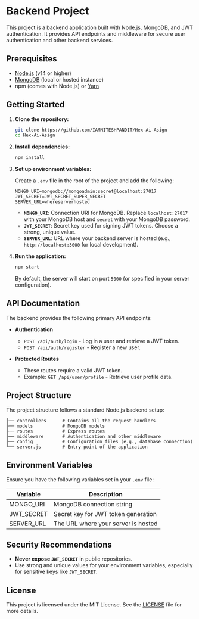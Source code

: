 
# Backend Project

This project is a backend application built with Node.js, MongoDB, and JWT authentication. It provides API endpoints and middleware for secure user authentication and other backend services.

## Prerequisites

- [Node.js](https://nodejs.org/) (v14 or higher)
- [MongoDB](https://www.mongodb.com/) (local or hosted instance)
- npm (comes with Node.js) or [Yarn](https://yarnpkg.com/)

## Getting Started

1. **Clone the repository:**

   ```bash
   git clone https://github.com/IAMNITESHPANDIT/Hex-Ai-Asign
   cd Hex-Ai-Asign
   ```

2. **Install dependencies:**

   ```bash
   npm install
   ```

3. **Set up environment variables:**

   Create a `.env` file in the root of the project and add the following:

   ```plaintext
   MONGO_URI=mongodb://mongoadmin:secret@localhost:27017
   JWT_SECRET=JWT_SECRET_SUPER_SECRET
   SERVER_URL=whereserverhosted
   ```

   - **`MONGO_URI`**: Connection URI for MongoDB. Replace `localhost:27017` with your MongoDB host and `secret` with your MongoDB password.
   - **`JWT_SECRET`**: Secret key used for signing JWT tokens. Choose a strong, unique value.
   - **`SERVER_URL`**: URL where your backend server is hosted (e.g., `http://localhost:3000` for local development).

4. **Run the application:**

   ```bash
   npm start
   ```

   By default, the server will start on port `5000` (or specified in your server configuration).

## API Documentation

The backend provides the following primary API endpoints:

- **Authentication**
  - `POST /api/auth/login` - Log in a user and retrieve a JWT token.
  - `POST /api/auth/register` - Register a new user.

- **Protected Routes**
  - These routes require a valid JWT token.
  - Example: `GET /api/user/profile` - Retrieve user profile data.

## Project Structure

The project structure follows a standard Node.js backend setup:

```plaintext
├── controllers      # Contains all the request handlers
├── models           # MongoDB models
├── routes           # Express routes
├── middleware       # Authentication and other middleware
├── config           # Configuration files (e.g., database connection)
└── server.js        # Entry point of the application
```

## Environment Variables

Ensure you have the following variables set in your `.env` file:

| Variable     | Description                           |
|--------------|---------------------------------------|
| MONGO_URI    | MongoDB connection string             |
| JWT_SECRET   | Secret key for JWT token generation   |
| SERVER_URL   | The URL where your server is hosted   |

## Security Recommendations

- **Never expose `JWT_SECRET`** in public repositories.
- Use strong and unique values for your environment variables, especially for sensitive keys like `JWT_SECRET`.

## License

This project is licensed under the MIT License. See the [LICENSE](LICENSE) file for more details.
